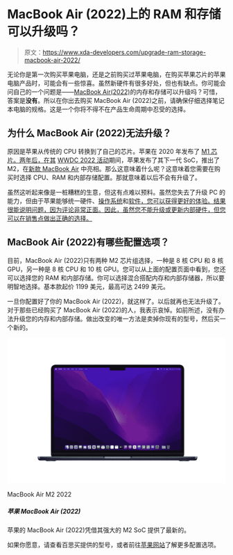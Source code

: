 # MacBook Air (2022)上的 RAM 和存储可以升级吗？

> 原文：<https://www.xda-developers.com/upgrade-ram-storage-macbook-air-2022/>

无论你是第一次购买苹果电脑，还是之前购买过苹果电脑，在购买苹果芯片的苹果电脑产品时，可能会有一些惊喜。虽然新硬件有很多好处，但也有缺点。你可能会问自己的一个问题是——[MacBook Air(2022)](https://www.xda-developers.com/macbook-air-2022/)的内存和存储可以升级吗？可惜，答案是**没有**。所以在你出去购买 MacBook Air (2022)之前，请确保仔细选择笔记本电脑的规格。这是一个你将不得不在产品生命周期中忍受的选择。

## 为什么 MacBook Air (2022)无法升级？

原因是苹果从传统的 CPU 转换到了自己的芯片。苹果在 2020 年发布了 [M1 芯片。两年后，在其](https://www.xda-developers.com/apple-macbook-air-macbook-pro-13-mac-mini-m1-arm-soc/) [WWDC 2022 活动](https://www.xda-developers.com/watch-wwdc-2022/)期间，苹果发布了其下一代 SoC，推出了 M2，在[新款 MacBook Air](https://www.xda-developers.com/m2-macbook-air-announced/) 中亮相。那么这意味着什么呢？这意味着您需要在购买时选择 CPU、RAM 和内部存储配置。那就意味着以后不会有升级了。

虽然这听起来像是一桩糟糕的生意，但这有点难以预料。虽然您失去了升级 PC 的能力，但由于苹果能够统一硬件、[操作系统](https://www.xda-developers.com/macos-monterey)和[软件，您可以获得更好的体验。结果很能说明问题，因为评论非常正面。因此，虽然您不能升级或更新内部硬件，但您可以在销售点做出正确的选择。](https://www.xda-developers.com/best-apps-apple-silicon/)

## MacBook Air (2022)有哪些配置选项？

目前，MacBook Air (2022)只有两种 M2 芯片组选择，一种是 8 核 CPU 和 8 核 GPU，另一种是 8 核 CPU 和 10 核 GPU。您可以从上面的配置页面中看到，您还可以选择您的 RAM 和内部存储。你可以选择混合搭配内存和内部存储器，所以要明智地选择。基本款起价 1199 美元，最高可达 2499 美元。

一旦你配置好了你的 MacBook Air (2022)，就这样了。以后就再也无法升级了。对于那些已经购买了 MacBook Air (2022)的人，我表示哀悼。如前所述，没有办法升级您的内存和内部存储。做出改变的唯一方法是卖掉你现有的型号，然后买一个新的。

 <picture>![The latest MacBook Air from Apple featuring its M2 processor](img/2d91b63728e352151b7d0bb0af574cda.png)</picture> 

MacBook Air M2 2022

##### 苹果 MacBook Air (2022)

苹果的 MacBook Air (2022)凭借其强大的 M2 SoC 提供了最新的。

如果你愿意，请查看百思买提供的型号，或者前往[苹果网站](https://www.apple.com/shop/buy-mac/macbook-air)了解更多配置选项。